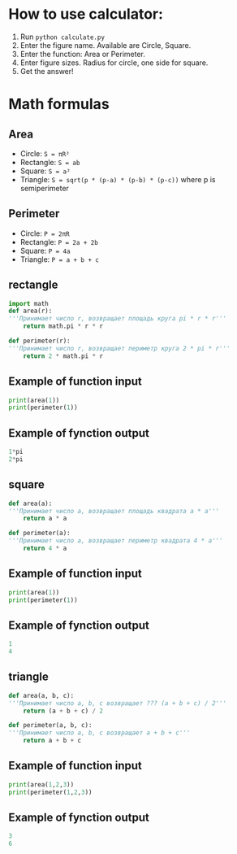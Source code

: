 # How to use calculator:
1. Run `python calculate.py`
2. Enter the figure name. Available are Circle, Square.
3. Enter the function: Area or Perimeter.
4. Enter figure sizes. Radius for circle, one side for square.
5. Get the answer!

# Math formulas
## Area
- Circle: `S = πR²`
- Rectangle: `S = ab`
- Square: `S = a²`
- Triangle: `S = sqrt(p * (p-a) * (p-b) * (p-c))` where p is semiperimeter

## Perimeter
- Circle: `P = 2πR`
- Rectangle: `P = 2a + 2b`
- Square: `P = 4a`
- Triangle: `P = a + b + c`


## rectangle
```python
import math
def area(r): 
'''Принимает число r, возвращает площадь круга pi * r * r'''
    return math.pi * r * r

def perimeter(r):
'''Принимает число r, возвращает периметр круга 2 * pi * r'''
    return 2 * math.pi * r
```
## Example of function input
```python
print(area(1))
print(perimeter(1))
```
## Example of fynction output
```python
1*pi
2*pi
```
## square
```python
def area(a):
'''Принимает число a, возвращает площадь квадрата a * a'''
    return a * a

def perimeter(a):
'''Принимает число a, возвращает периметр квадрата 4 * a'''
    return 4 * a
```
## Example of function input
```python
print(area(1))
print(perimeter(1))
```
## Example of fynction output
```python
1
4
```
## triangle
```python
def area(a, b, c):
'''Принимает число a, b, c возвращает ??? (a + b + c) / 2'''
    return (a + b + c) / 2

def perimeter(a, b, c):
'''Принимает число a, b, c возвращает a + b + c'''
    return a + b + c
```
## Example of function input
```python
print(area(1,2,3))
print(perimeter(1,2,3))
```
## Example of fynction output
```python
3
6
```